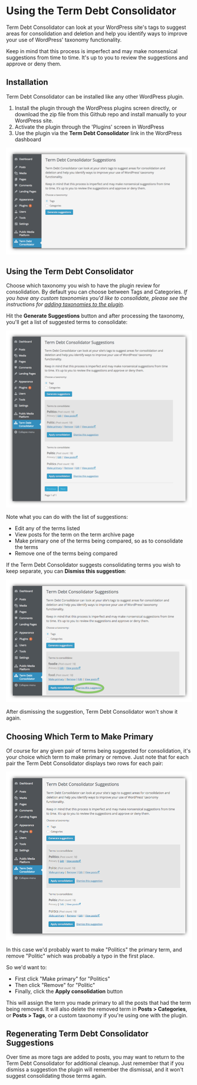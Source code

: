 # Using the Term Debt Consolidator

Term Debt Consolidator can look at your WordPress site's tags to suggest areas for consolidation and deletion and help you identify ways to improve your use of WordPress' taxonomy functionality.

Keep in mind that this process is imperfect and may make nonsensical suggestions from time to time. It's up to you to review the suggestions and approve or deny them.

## Installation

Term Debt Consolidator can be installed like any other WordPress plugin.

1. Install the plugin through the WordPress plugins screen directly, or download the zip file from this Github repo and install manually to your WordPress site.
2. Activate the plugin through the 'Plugins' screen in WordPress
3. Use the plugin via the **Term Debt Consolidator** link in the WordPress dashboard

![Term Debt Consolidator in the WordPress Dashboard](./img/term-debt-consolidator-dashboard.png)

## Using the Term Debt Consolidator

Choose which taxonomy you wish to have the plugin review for consolidation. By default you can choose between Tags and Categories. _If you have any custom taxonomies you'd like to consolidate, please see the instructions for [adding taxonomies to the plugin](taxonomies.md)_.

Hit the **Generate Suggestions** button and after processing the taxonomy, you'll get a list of suggested terms to consolidate:

![Term Debt Consolidator suggested terms to consolidate](./img/term-debt-consolidator-suggestions.png)

Note what you can do with the list of suggestions:

- Edit any of the terms listed
- View posts for the term on the term archive page
- Make primary one of the terms being compared, so as to consolidate the terms
- Remove one of the terms being compared

If the Term Debt Consolidator suggests consolidating terms you wish to keep separate, you can **Dismiss this suggestion**:

![Dismiss link in the Term Debt Consolidator](./img/term-debt-consolidator-dismiss.png)

After dismissing the suggestion, Term Debt Consolidator won't show it again.

## Choosing Which Term to Make Primary

Of course for any given pair of terms being suggested for consolidation, it's your choice which term to make primary or remove. Just note that for each pair the Term Debt Consolidator displays two rows for each pair:

![Term Debt Consolidator suggested terms to consolidate](./img/term-debt-consolidator-suggestion-rows.png)

In this case we'd probably want to make "Politics" the primary term, and remove "Politic" which was probably a typo in the first place. 

So we'd want to:

- First click "Make primary" for "Politics"
- Then click "Remove" for "Politic"
- Finally, click the **Apply consolidation** button

This will assign the term you made primary to all the posts that had the term being removed. It will also delete the removed term in **Posts > Categories**, or **Posts > Tags**, or a custom taxonomy if you're using one with the plugin.

## Regenerating Term Debt Consolidator Suggestions

Over time as more tags are added to posts, you may want to return to the Term Debt Consolidator for additional cleanup. Just remember that if you dismiss a suggestion the plugin will remember the dismissal, and it won't suggest consolidating those terms again.